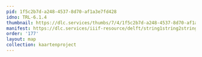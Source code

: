 ```yaml
---
pid: 1f5c2b7d-a248-4537-8d70-af1a3e7fd428
idno: TRL-6.1.4
thumbnail: https://dlc.services/thumbs/7/4/1f5c2b7d-a248-4537-8d70-af1a3e7fd428/full/400,339/0/default.jpg
manifest: https://dlc.services/iiif-resource/delft/string1string2string3/kaartenproject-2007/TRL-6.1.4
order: '177'
layout: map
collection: kaartenproject
---
```

